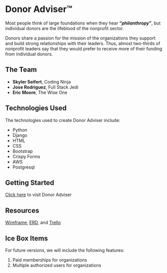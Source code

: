 # Donor Adviser™

Most people think of large foundations when they hear **“*philanthropy*”**, but individual donors are the lifeblood of the nonprofit sector. 

Donors share a passion for the mission of the organizations they support and build strong relationships with their leaders. Thus, almost two-thirds of nonprofit leaders say that they would prefer to receive more of their funding from individual donors.

## **The Team**

- **Skyler Seifert**, Coding Ninja
- **Jose Rodriguez**, Full Stack Jedi
- **Eric Moore**, The Wise One

## **Technologies Used**

The technologies used to create Donor Adviser include:

- Python
- Django
- HTML
- CSS
- Bootstrap
- Crispy Forms
- AWS
- Postgresql

## **Getting Started**

[Click here](Http://donoradvisor.herokuapp.com) to visit Donor Adviser

## **Resources**

[Wireframe](https://donor-adviser.s3-us-west-1.amazonaws.com/Donor+Adviser+Wireframe.pdf),
[ERD](https://app.lucidchart.com/invitations/accept/583cbec1-a786-453f-83ef-c878e44d88be), and
[Trello](https://trello.com/b/bbAQcLBD/donor-advisor)

## **Ice Box Items**

For future versions, we will include the following features:

1. Paid memberships for organizations
2. Multiple authorized users for organizations
